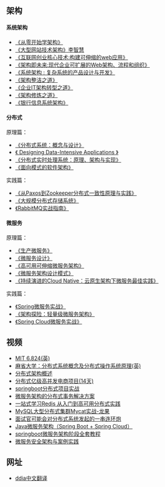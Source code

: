 ## 架构

#### 系统架构

- [《从零开始学架构》](https://book.douban.com/subject/30335935/)
- [《大型网站技术架构》李智慧](https://book.douban.com/subject/25723064/)
- [《互联网创业核心技术:构建可伸缩的web应用》](https://book.douban.com/subject/26906846/)
- [《架构即未来:现代企业可扩展的Web架构、流程和组织》](https://book.douban.com/subject/26765979/)
- [《系统架构 : 复杂系统的产品设计与开发》](https://book.douban.com/subject/26938710/)
- [《架构整洁之道》](https://book.douban.com/subject/30333919/)   
- [《企业IT架构转型之道》](https://book.douban.com/subject/27039508/)
- [《架构修炼之道》](https://book.douban.com/subject/33389549/)
- [《银行信息系统架构》](https://book.douban.com/subject/26677445/)

#### 分布式

原理篇：
- [《分布式系统：概念与设计》](https://book.douban.com/subject/21624776/)
- [《 Designing Data-Intensive Applications 》](https://book.douban.com/subject/30329536/)
- [《分布式实时处理系统：原理、架构与实现》](https://book.douban.com/subject/26833829/)
- [《面向模式的软件架构》](https://book.douban.com/subject/4848563/)

实践篇：
- [《从Paxos到Zookeeper分布式一致性原理与实践》](https://book.douban.com/subject/26292004/)
- [《大规模分布式存储系统》](https://book.douban.com/subject/25723658/)
- [《RabbitMQ实战指南》](https://book.douban.com/subject/27591386/)

#### 微服务

原理篇：
- [《生产微服务》](https://book.douban.com/subject/27127050/)
- [《微服务设计》](https://book.douban.com/subject/26772677/) 
- [《高可用可伸缩微服务架构》](https://book.douban.com/subject/33417842/)
- [《微服务架构设计模式》](https://book.douban.com/subject/33425123/)
- [《持续演进的Cloud Native：云原生架构下微服务最佳实践》](https://book.douban.com/subject/30370644/)

实践篇：
- [《Spring微服务实战》](https://book.douban.com/subject/30233791/)
- [《架构探险：轻量级微服务架构》](https://book.douban.com/subject/27115266/)
- [《Spring Cloud微服务实战》](https://book.douban.com/subject/27025912/)

## 视频

- [MIT 6.824(英)](https://www.bilibili.com/video/av38073607)
- [麻省大学：分布式系统概念及分布式操作系统原理(英)](https://www.bilibili.com/video/av45207204)
- [分布式架构概述](https://www.bilibili.com/video/av49324425)
- [分布式亿级高并发电商项目(14天)](https://www.bilibili.com/video/av32170669)
- [springboot分布式项目实战](https://www.bilibili.com/video/av54330093)
- [微服务架构的分布式事务解决方案](https://www.bilibili.com/video/av23742194)
- [一站式学习Redis 从入门到高可用分布式实践](https://www.bilibili.com/video/av54347890)
- [MySQL大型分布式集群Mycat实战-龙果](https://www.bilibili.com/video/av53909897)
- [面试官可能会对分布式系统发起的一串连环炮](https://www.bilibili.com/video/av50571287)
- [Java微服务架构（Spring Boot + Spring Cloud）](https://www.bilibili.com/video/av36042649)
- [springboot微服务架构阶段全套教程](https://www.bilibili.com/video/av47580663)
- [微服务安全架构与案例实践](https://www.bilibili.com/video/av49293128)

## 网址

- [ddia中文翻译](https://github.com/Vonng/ddia)